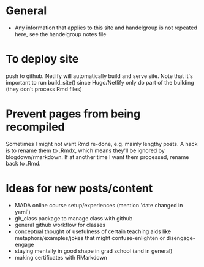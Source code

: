 # General
* Any information that applies to this site and handelgroup is not repeated here, see the handelgroup notes file

# To deploy site
push to github. Netlify will automatically build and serve site.
Note that it's important to run build_site() since Hugo/Netlify only do part of the building (they don't process Rmd files)

# Prevent pages from being recompiled
Sometimes I might not want Rmd re-done, e.g. mainly lengthy posts. A hack is to rename them to .Rmdx, which means they'll be ignored by blogdown/rmarkdown. If at another time I want them processed, rename back to .Rmd.

# Ideas for new posts/content
* MADA online course setup/experiences (mention 'date changed in yaml')
* gh_class package to manage class with github
* general github workflow for classes
* conceptual thought of usefulness of certain teaching aids like metaphors/examples/jokes that might confuse-enlighten or disengage-engage
* staying mentally in good shape in grad school (and in general)
* making certificates with RMarkdown


